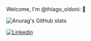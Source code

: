 
Welcome, I'm @thiago_oldoni: 👋


![Anurag's GitHub stats](https://github-readme-stats.vercel.app/api?username=ThOldoni&show_icons=true&theme=radical)

[![Linkedin](https://img.shields.io/badge/LinkedIn-0077B5?style=for-the-badge&logo=linkedin&logoColor=white)](https://br.linkedin.com/in/thiago-vizzotto-oldoni-366737162)
